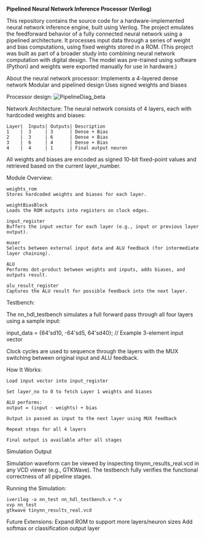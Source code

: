 **Pipelined Neural Network Inference Processor (Verilog)**

This repository contains the source code for a hardware-implemented neural network inference engine, built using Verilog. The project emulates the feedforward behavior of a fully connected neural network using a pipelined architecture. It processes input data through a series of weight and bias computations, using fixed weights stored in a ROM.
(This project was built as part of a broader study into combining neural network computation with digital design. The model was pre-trained using software (Python) and weights were exported manually for use in hardware.)

About the neural network processor:
Implements a 4-layered dense network
Modular and pipelined design
Uses signed weights and biases

Processor design:
![PipelineDiag_beta](https://github.com/user-attachments/assets/fa32cfc7-2f3c-4e1e-ba12-625056dca277)

Network Architecture:
The neural network consists of 4 layers, each with hardcoded weights and biases:

    Layer|	Inputs|	Outputs| Description
    1	 |  3	  | 3	   | Dense + Bias
    2    |	3	  | 6	   | Dense + Bias
    3	 |  6	  | 4	   | Dense + Bias
    4	 |  4	  | 1	   | Final output neuron

All weights and biases are encoded as signed 10-bit fixed-point values and retrieved based on the current layer_number.

Module Overview:

    weights_rom
    Stores hardcoded weights and biases for each layer.

    weightBiasBlock
    Loads the ROM outputs into registers on clock edges.

    input_register
    Buffers the input vector for each layer (e.g., input or previous layer output).

    muxer
    Selects between external input data and ALU feedback (for intermediate layer chaining).

    ALU
    Performs dot-product between weights and inputs, adds biases, and outputs result.

    alu_result_register
    Captures the ALU result for possible feedback into the next layer.

Testbench:

The nn_hdl_testbench simulates a full forward pass through all four layers using a sample input:

input_data = {64'sd10, -64'sd5, 64'sd40}; // Example 3-element input vector

Clock cycles are used to sequence through the layers with the MUX switching between original input and ALU feedback.

How It Works:

    Load input vector into input_register

    Set layer_no to 0 to fetch Layer 1 weights and biases

    ALU performs:
    output = (input ⋅ weights) + bias

    Output is passed as input to the next layer using MUX feedback

    Repeat steps for all 4 layers

    Final output is available after all stages

Simulation Output

Simulation waveform can be viewed by inspecting tinynn_results_real.vcd in any VCD viewer (e.g., GTKWave). The testbench fully verifies the functional correctness of all pipeline stages.

Running the Simulation:

    iverilog -o nn_test nn_hdl_testbench.v *.v
    vvp nn_test
    gtkwave tinynn_results_real.vcd

Future Extensions:
Expand ROM to support more layers/neuron sizes
Add softmax or classification output layer
